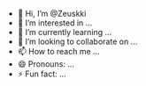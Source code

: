 - 👋 Hi, I’m @Zeuskki
- 👀 I’m interested in ...
- 🌱 I’m currently learning ...
- 💞️ I’m looking to collaborate on ...
- 📫 How to reach me ...
- 😄 Pronouns: ...
- ⚡ Fun fact: ...

<!---
Zeuskki/Zeuskki is a ✨ special ✨ repository because its `README.md` (this file) appears on your GitHub profile.
You can click the Preview link to take a look at your changes.
--->
